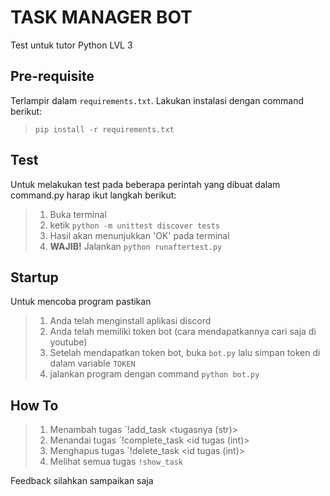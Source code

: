 # TASK MANAGER BOT
Test untuk tutor Python LVL 3

## Pre-requisite
Terlampir dalam `requirements.txt`. Lakukan instalasi dengan command berikut:

> `pip install -r requirements.txt`

## Test
Untuk melakukan test pada beberapa perintah yang dibuat dalam command.py harap ikut langkah berikut:
> 1. Buka terminal
> 2. ketik `python -m unittest discover tests`
> 3. Hasil akan menunjukkan 'OK' pada terminal
> 4. **WAJIB!** Jalankan `python runaftertest.py`

## Startup
Untuk mencoba program pastikan
> 1. Anda telah menginstall aplikasi discord
> 2. Anda telah memiliki token bot (cara mendapatkannya cari saja di youtube)
> 3. Setelah mendapatkan token bot, buka `bot.py` lalu simpan token di dalam variable `TOKEN`
> 5. jalankan program dengan command `python bot.py`

## How To
> 1. Menambah tugas `!add_task <tugasnya (str)>
> 2. Menandai tugas `!complete_task <id tugas (int)>
> 3. Menghapus tugas `!delete_task <id tugas (int)>
> 4. Melihat semua tugas `!show_task`

Feedback silahkan sampaikan saja
